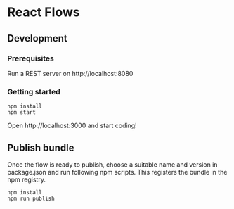 # React Flows

## Development

### Prerequisites

Run a REST server on http://localhost:8080

### Getting started

```
npm install
npm start
```

Open http://localhost:3000 and start coding!

## Publish bundle

Once the flow is ready to publish, choose a suitable name and version
in package.json and run following npm scripts. This registers the bundle
in the npm registry.

```
npm install
npm run publish
```

